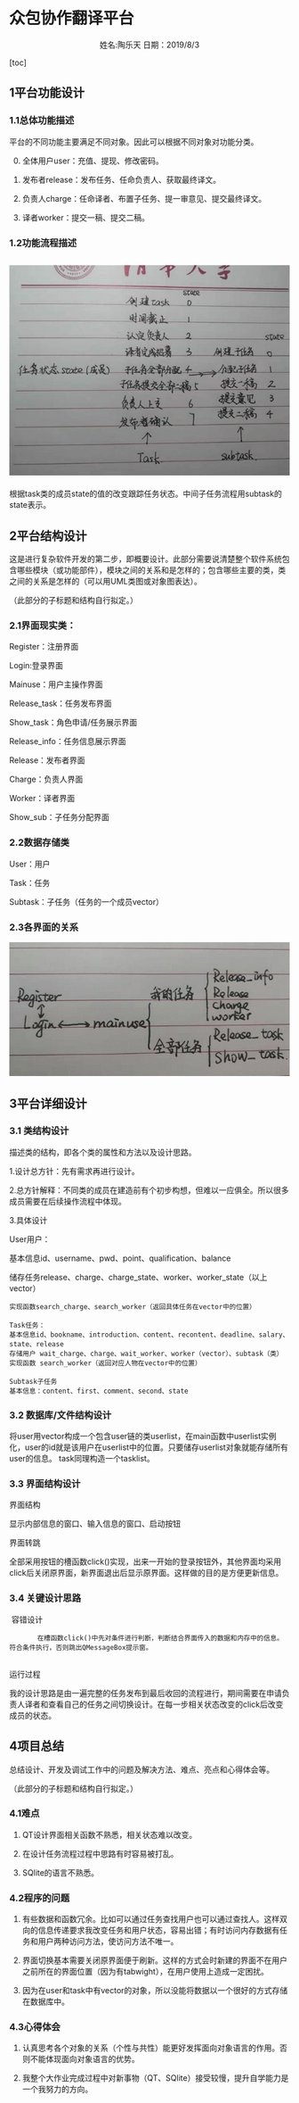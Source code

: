  

#  众包协作翻译平台

<center>
    姓名:陶乐天    日期：2019/8/3   
</center>

  

 

[toc]

## 1平台功能设计

### 1.1总体功能描述

平台的不同功能主要满足不同对象。因此可以根据不同对象对功能分类。

0.  全体用户user：充值、提现、修改密码。

1.    发布者release：发布任务、任命负责人、获取最终译文。

2.    负责人charge：任命译者、布置子任务、提一审意见、提交最终译文。

3.    译者worker：提交一稿、提交二稿。

### 1.2功能流程描述

## ![b4c8710650a04cf8d978e3f7a358e6d](fig_md/clip_image002.jpg)

根据task类的成员state的值的改变跟踪任务状态。中间子任务流程用subtask的state表示。



## 2平台结构设计

这是进行复杂软件开发的第二步，即概要设计。此部分需要说清楚整个软件系统包含哪些模块（或功能部件），模块之间的关系和是怎样的；包含哪些主要的类，类之间的关系是怎样的（可以用UML类图或对象图表达）。

（此部分的子标题和结构自行拟定。）

### 2.1界面现实类：

Register：注册界面

Login:登录界面

Mainuse：用户主操作界面

Release_task：任务发布界面

Show_task：角色申请/任务展示界面

Release_info：任务信息展示界面

Release：发布者界面

Charge：负责人界面

Worker：译者界面

Show_sub：子任务分配界面

### 2.2数据存储类

User：用户

Task：任务

Subtask：子任务（任务的一个成员vector）

### 2.3各界面的关系

![1564836799(1)](fig_md/clip_image004.gif)

 

 

## 3平台详细设计

### 3.1 类结构设计

描述类的结构，即各个类的属性和方法以及设计思路。

1.设计总方针：先有需求再进行设计。

2.总方针解释：不同类的成员在建造前有个初步构想，但难以一应俱全。所以很多成员需要在后续操作流程中体现。

3.具体设计

User用户：

基本信息id、username、pwd、point、qualification、balance

储存任务release、charge、charge_state、worker、worker_state（以上vector）

```
实现函数search_charge、search_worker（返回具体任务在vector中的位置）
 
Task任务：
基本信息id、bookname、introduction、content、recontent、deadline、salary、state、release
存储用户 wait_charge、charge、wait_worker、worker（vector）、subtask（类）
实现函数 search_worker（返回对应人物在vector中的位置）
 
Subtask子任务
基本信息：content、first、comment、second、state
```

 

### 3.2 数据库/文件结构设计

将user用vector构成一个包含user链的类userlist，在main函数中userlist实例化，user的id就是该用户在userlist中的位置。只要储存userlist对象就能存储所有user的信息。
task同理构造一个tasklist。

### 3.3 界面结构设计

界面结构

  显示内部信息的窗口、输入信息的窗口、启动按钮

界面转跳

​    全部采用按钮的槽函数click()实现，出来一开始的登录按钮外，其他界面均采用click后关闭原界面，新界面退出后显示原界面。这样做的目的是方便更新信息。

### 3.4 关键设计思路

​    容错设计

```
       在槽函数click()中先对条件进行判断，判断结合界面传入的数据和内存中的信息。符合条件执行，否则跳出QMessageBox提示窗。
 
```

运行过程

  我的设计思路是由一遍完整的任务发布到最后收回的流程进行，期间需要在申请负责人译者和查看自己的任务之间切换设计。在每一步相关状态改变的click后改变成员的状态。

 

## 4项目总结

总结设计、开发及调试工作中的问题及解决方法、难点、亮点和心得体会等。

（此部分的子标题和结构自行拟定。）

### 4.1难点

1.  QT设计界面相关函数不熟悉，相关状态难以改变。

2.  在设计任务流程过程中思路有时容易被打乱。

3.  SQlite的语言不熟悉。

### 4.2程序的问题

1.  有些数据和函数冗余。比如可以通过任务查找用户也可以通过查找人。这样双向的信息传递要求我改变任务和用户状态，容易出错；有时访问内存数据有任务和用户两种访问方法，使访问方法不唯一。

2.  界面切换基本需要关闭原界面便于刷新。这样的方式会时新建的界面不在用户之前所在的界面位置（因为有tabwight），在用户使用上造成一定困扰。

3.  因为在user和task中有vector的对象，所以没能将数据以一个很好的方式存储在数据库中。

### 4.3心得体会

1.  认真思考各个对象的关系（个性与共性）能更好发挥面向对象语言的作用。否则不能体现面向对象语言的优势。

2.  我整个大作业完成过程中对新事物（QT、SQlite）接受较慢，提升自学能力是一个我努力的方向。
